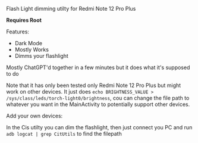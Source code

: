 Flash Light dimming utilty for Redmi Note 12 Pro Plus

**Requires Root**

Features:
- Dark Mode
- Mostly Works
- Dimms your flashlight

Mostly ChatGPT'd together in a few minutes but it does what it's supposed to do

Note that it has only been tested only Redmi Note 12 Pro Plus but might work on other devices. It just does `echo BRIGHTNESS_VALUE > /sys/class/leds/torch-light0/brightness`, cou can change the file path to whatever you want in the MainActivity to potentially support other devices.

Add your own devices:

In the Cis utilty you can dim the flashlight, then just connect you PC and run `adb logcat | grep CitUtils` to find the filepath

